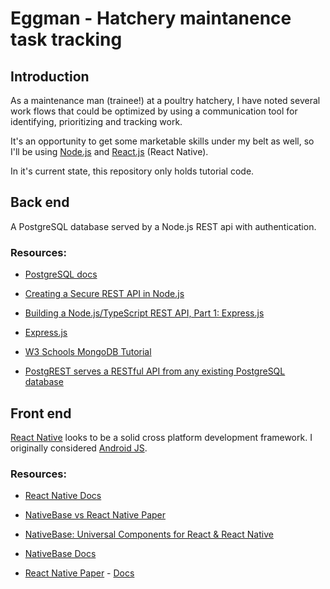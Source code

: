 # Eggman - Hatchery maintanence task tracking

## Introduction

As a maintenance man (trainee!) at a poultry hatchery, I have noted several work flows that could be optimized by using a communication tool for identifying, prioritizing and tracking work.

It's an opportunity to get some marketable skills under my belt as well, so I'll be using [Node.js](https://www.google.com/search?q=remote+node.js+&oq=remote+no&gs_lcrp=EgZjaHJvbWUqCwgBEEUYJxg7GIoFMgYIABBFGDkyCwgBEEUYJxg7GIoFMgcIAhAAGIAEMgcIAxAAGIAEMgcIBBAAGIAEMgoIBRAAGLEDGIAEMgoIBhAAGLEDGIAEMgYIBxBFGD3SAQgzMjU1ajBqN6gCALACAA&sourceid=chrome&ie=UTF-8&ibp=htl;jobs&sa=X&ved=2ahUKEwiGot3oj7CBAxVWnWoFHa4UBOgQudcGKAF6BAgNECs&sxsrf=AM9HkKkKpUSMJZn3H_VPTeL1aaKlyG0v9g:1694901420387#fpstate=tldetail&htivrt=jobs&htidocid=UEU_r5pejqARoN4mAAAAAA%3D%3D) and [React.js](https://www.google.com/search?q=remote+react&oq=remote+no&gs_lcrp=EgZjaHJvbWUqCwgBEEUYJxg7GIoFMgYIABBFGDkyCwgBEEUYJxg7GIoFMgcIAhAAGIAEMgcIAxAAGIAEMgcIBBAAGIAEMgoIBRAAGLEDGIAEMgoIBhAAGLEDGIAEMgYIBxBFGD3SAQgzMjU1ajBqN6gCALACAA&sourceid=chrome&ie=UTF-8&ibp=htl;jobs&sa=X&ved=2ahUKEwiGot3oj7CBAxVWnWoFHa4UBOgQudcGKAF6BAgNECs&sxsrf=AM9HkKkKpUSMJZn3H_VPTeL1aaKlyG0v9g:1694901420387#fpstate=tldetail&htivrt=jobs&htidocid=-oHcl3EVXrlfKhNPAAAAAA%3D%3D) (React Native).

In it's current state, this repository only holds tutorial code.

## Back end

A PostgreSQL database served by a Node.js REST api with authentication.

### Resources:

- [PostgreSQL docs](https://www.postgresql.org/docs/12/index.html)

- [Creating a Secure REST API in Node.js](https://www.toptal.com/nodejs/secure-rest-api-in-nodejs)

- [Building a Node.js/TypeScript REST API, Part 1: Express.js](https://www.toptal.com/express-js/nodejs-typescript-rest-api-pt-1)

- [Express.js](https://expressjs.com/)

- [W3 Schools MongoDB Tutorial](https://www.w3schools.com/mongodb/)

- [PostgREST serves a RESTful API from any existing PostgreSQL database](https://github.com/PostgREST/postgrest/releases/tag/v11.2.0)

## Front end

[React Native](https://reactnative.dev/) looks to be a solid cross platform development framework. I originally considered [Android JS](https://android-js.github.io/).

### Resources:

- [React Native Docs](https://reactnative.dev/docs/getting-started)
- [NativeBase vs React Native Paper](https://stackshare.io/stackups/nativebase-vs-react-native-paper)

- [NativeBase: Universal Components for React & React Native](https://nativebase.io/)
- [NativeBase Docs](https://docs.nativebase.io/box)

- [React Native Paper](https://reactnativepaper.com/) - [Docs](https://callstack.github.io/react-native-paper/)
